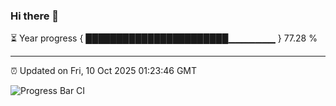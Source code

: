 ### Hi there 👋

⏳ Year progress { ███████████████████████▁▁▁▁▁▁▁ } 77.28 %

---

⏰ Updated on Fri, 10 Oct 2025 01:23:46 GMT

![Progress Bar CI](https://github.com/liununu/liununu/workflows/Progress%20Bar%20CI/badge.svg)
